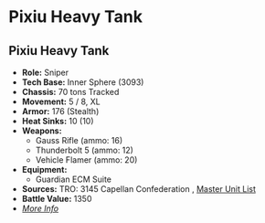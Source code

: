 # Pixiu Heavy Tank 

## Pixiu Heavy Tank 

- **Role:** Sniper 
- **Tech Base:** Inner Sphere (3093) 
- **Chassis:** 70 tons Tracked 
- **Movement:** 5 / 8, XL 
- **Armor:** 176 (Stealth) 
- **Heat Sinks:** 10 (10) 
- **Weapons:** 
  - Gauss Rifle (ammo: 16) 
  - Thunderbolt 5 (ammo: 12) 
  - Vehicle Flamer (ammo: 20) 
- **Equipment:** 
  - Guardian ECM Suite 
- **Sources:** TRO: 3145 Capellan Confederation , [Master Unit List](http://masterunitlist.info/Unit/Details/6445) 
- **Battle Value:** 1350 
- [*More Info*](pixiu_heavy_tank/pixiu_heavy_tank.md) 

